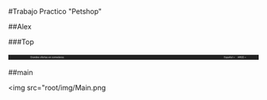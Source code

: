 #Trabajo Practico "Petshop"

##Alex

###Top

<img src=" root/img/Top.png ">

##main

<img src="root/img/Main.png
